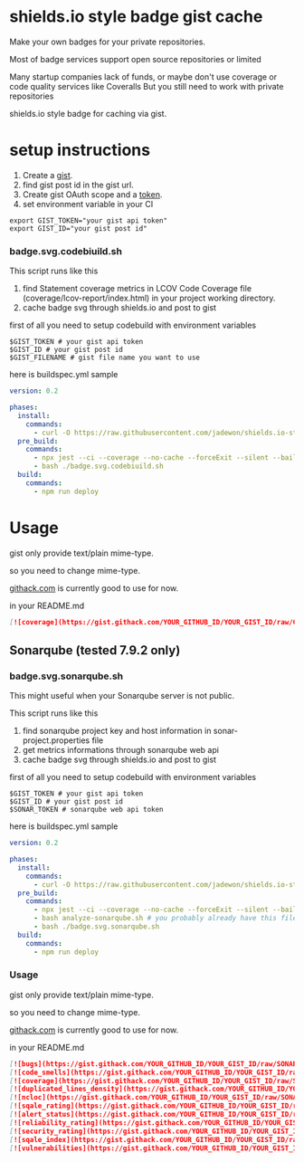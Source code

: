 # shields.io style badge gist cache
Make your own badges for your private repositories.

Most of badge services support open source repositories or limited

Many startup companies lack of funds, or maybe don't use coverage or code quality services like Coveralls
But you still need to work with private repositories


shields.io style badge for caching via gist.

# setup instructions
1. Create a [gist](https://gist.github.com/).
2. find gist post id in the gist url.
3. Create gist OAuth scope and a [token](https://github.com/settings/tokens). 
4. set environment variable in your CI
```shell
export GIST_TOKEN="your gist api token"
export GIST_ID="your gist post id"
```

### badge.svg.codebiuild.sh
This script runs like this
1. find Statement coverage metrics in LCOV Code Coverage file (coverage/lcov-report/index.html) in your project working directory.
2. cache badge svg through shields.io and post to gist

first of all you need to setup codebuild with environment variables
```shell
$GIST_TOKEN # your gist api token
$GIST_ID # your gist post id
$GIST_FILENAME # gist file name you want to use
```

here is buildspec.yml sample
```yaml
version: 0.2

phases:
  install:
    commands:
      - curl -O https://raw.githubusercontent.com/jadewon/shields.io-style-badge-gist-cache/master/badge.svg.codebiuild.sh
  pre_build:
    commands:
      - npx jest --ci --coverage --no-cache --forceExit --silent --bail
      - bash ./badge.svg.codebiuild.sh
  build:
    commands:
      - npm run deploy
```

# Usage
gist only provide text/plain mime-type.

so you need to change mime-type.

[githack.com](https://gist.githack.com) is currently good to use for now.

in your README.md
```markdown
[![coverage](https://gist.githack.com/YOUR_GITHUB_ID/YOUR_GIST_ID/raw/GIST_FILENAME.svg)](https://github.com/YOUR-GITHUB-REPOSITORY)
```

## Sonarqube (tested 7.9.2 only)
### badge.svg.sonarqube.sh
This might useful when your Sonarqube server is not public.

This script runs like this
1. find sonarqube project key and host information in sonar-project.properties file
2. get metrics informations through sonarqube web api
3. cache badge svg through shields.io and post to gist

first of all you need to setup codebuild with environment variables
```shell
$GIST_TOKEN # your gist api token
$GIST_ID # your gist post id
$SONAR_TOKEN # sonarqube web api token
```

here is buildspec.yml sample
```yaml
version: 0.2

phases:
  install:
    commands:
      - curl -O https://raw.githubusercontent.com/jadewon/shields.io-style-badge-gist-cache/master/badge.svg.sonarqube.sh
  pre_build:
    commands:
      - npx jest --ci --coverage --no-cache --forceExit --silent --bail
      - bash analyze-sonarqube.sh # you probably already have this file
      - bash ./badge.svg.sonarqube.sh
  build:
    commands:
      - npm run deploy
```

### Usage
gist only provide text/plain mime-type.

so you need to change mime-type.

[githack.com](https://gist.githack.com) is currently good to use for now.

in your README.md
```markdown
[![bugs](https://gist.githack.com/YOUR_GITHUB_ID/YOUR_GIST_ID/raw/SONAR_PROJECT_KEY.bugs.svg)](https://github.com/YOUR-GITHUB-REPOSITORY)
[![code_smells](https://gist.githack.com/YOUR_GITHUB_ID/YOUR_GIST_ID/raw/SONAR_PROJECT_KEY.code_smells.svg)](https://github.com/YOUR-GITHUB-REPOSITORY)
[![coverage](https://gist.githack.com/YOUR_GITHUB_ID/YOUR_GIST_ID/raw/SONAR_PROJECT_KEY.coverage.svg)](https://github.com/YOUR-GITHUB-REPOSITORY)
[![duplicated_lines_density](https://gist.githack.com/YOUR_GITHUB_ID/YOUR_GIST_ID/raw/SONAR_PROJECT_KEY.duplicated_lines_density.svg)](https://github.com/YOUR-GITHUB-REPOSITORY)
[![ncloc](https://gist.githack.com/YOUR_GITHUB_ID/YOUR_GIST_ID/raw/SONAR_PROJECT_KEY.ncloc.svg)](https://github.com/YOUR-GITHUB-REPOSITORY)
[![sqale_rating](https://gist.githack.com/YOUR_GITHUB_ID/YOUR_GIST_ID/raw/SONAR_PROJECT_KEY.sqale_rating.svg)](https://github.com/YOUR-GITHUB-REPOSITORY)
[![alert_status](https://gist.githack.com/YOUR_GITHUB_ID/YOUR_GIST_ID/raw/SONAR_PROJECT_KEY.alert_status.svg)](https://github.com/YOUR-GITHUB-REPOSITORY)
[![reliability_rating](https://gist.githack.com/YOUR_GITHUB_ID/YOUR_GIST_ID/raw/SONAR_PROJECT_KEY.reliability_rating.svg)](https://github.com/YOUR-GITHUB-REPOSITORY)
[![security_rating](https://gist.githack.com/YOUR_GITHUB_ID/YOUR_GIST_ID/raw/SONAR_PROJECT_KEY.security_rating.svg)](https://github.com/YOUR-GITHUB-REPOSITORY)
[![sqale_index](https://gist.githack.com/YOUR_GITHUB_ID/YOUR_GIST_ID/raw/SONAR_PROJECT_KEY.sqale_index.svg)](https://github.com/YOUR-GITHUB-REPOSITORY)
[![vulnerabilities](https://gist.githack.com/YOUR_GITHUB_ID/YOUR_GIST_ID/raw/SONAR_PROJECT_KEY.vulnerabilities.svg)](https://github.com/YOUR-GITHUB-REPOSITORY)
```
